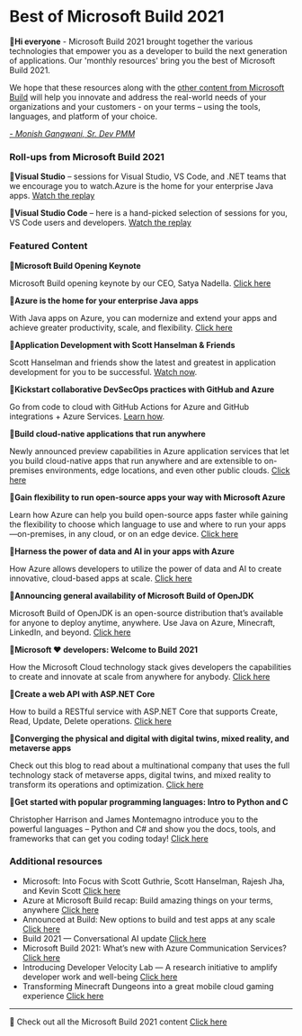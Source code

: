 # Best of Microsoft Build 2021

:wave:**Hi everyone** - Microsoft Build 2021 brought together the various technologies that empower you as a developer to build the next generation of applications. Our 'monthly resources' bring you the best of Microsoft Build 2021. 

We hope that these resources along with the [other content from Microsoft Build](https://aka.ms/DevEdCalJune21githubbookmark) will help you innovate and address the real-world needs of your organizations and your customers - on your terms – using the tools, languages, and platform of your choice. 

*[- Monish Gangwani, Sr. Dev PMM](https://www.linkedin.com/in/monisg/)*  


 ### Roll-ups from Microsoft Build 2021

:scroll:**Visual Studio** – sessions for Visual Studio, VS Code, and .NET teams that we encourage you to watch.Azure is the home for your enterprise Java apps. [Watch the replay](https://aka.ms/DevEdCalJune21github22)

:scroll:**Visual Studio Code** – here is a hand-picked selection of sessions for you, VS Code users and developers. [Watch the replay](https://aka.ms/DevEdCalJune21github23)



 ### Featured Content

:cinema:**Microsoft Build Opening Keynote**

Microsoft Build opening keynote by our CEO, Satya Nadella. [Click here](https://aka.ms/DevEdCalJune21github10/)

:bookmark_tabs:**Azure is the home for your enterprise Java apps**

With Java apps on Azure, you can modernize and extend your apps and achieve greater productivity, scale, and flexibility. [Click here](https://aka.ms/DevEdCalJune21github7/)

:cinema:**Application Development with Scott Hanselman & Friends** 

Scott Hanselman and friends show the latest and greatest in application development for you to be successful. [Watch now](https://aka.ms/DevEdCalJune21github21/). 

:bookmark_tabs:**Kickstart collaborative DevSecOps practices with GitHub and Azure**

Go from code to cloud with GitHub Actions for Azure and GitHub integrations + Azure Services. [Learn how](https://aka.ms/DevEdCalJune21github20/). 

:bookmark_tabs:**Build cloud-native applications that run anywhere**

Newly announced preview capabilities in Azure application services that let you build cloud-native apps that run anywhere and are extensible to on-premises environments, edge locations, and even other public clouds. [Click here](https://aka.ms/DevEdCalJune21github13/)  

:bookmark_tabs:**Gain flexibility to run open-source apps your way with Microsoft Azure**

Learn how Azure can help you build open-source apps faster while gaining the flexibility to choose which language to use and where to run your apps—on-premises, in any cloud, or on an edge device. [Click here]( https://aka.ms/DevEdCalJune21github1/)

:bookmark_tabs:**Harness the power of data and AI in your apps with Azure**

How Azure allows developers to utilize the power of data and AI to create innovative, cloud-based apps at scale. [Click here](https://aka.ms/DevEdCalJune21github3) 

:bookmark_tabs:**Announcing general availability of Microsoft Build of OpenJDK**

Microsoft Build of OpenJDK is an open-source distribution that’s available for anyone to deploy anytime, anywhere. Use Java on Azure, Minecraft, LinkedIn, and beyond. [Click here]( https://aka.ms/DevEdCalJune21github9/)  

:bookmark_tabs:**Microsoft ❤️ developers: Welcome to Build 2021**

How the Microsoft Cloud technology stack gives developers the capabilities to create and innovate at scale from anywhere for anybody. [Click here](https://aka.ms/DevEdCalJune21github5/)  

:cinema:**Create a web API with ASP.NET Core**

How to build a RESTful service with ASP.NET Core that supports Create, Read, Update, Delete operations. [Click here](https://aka.ms/DevEdCalJune21github2/)  

:bookmark_tabs:**Converging the physical and digital with digital twins, mixed reality, and metaverse apps**

Check out this blog to read about a multinational company that uses the full technology stack of metaverse apps, digital twins, and mixed reality to transform its operations and optimization. [Click here](https://aka.ms/DevEdCalJune21github6/)  

:cinema:**Get started with popular programming languages: Intro to Python and C**

Christopher Harrison and James Montemagno introduce you to the powerful languages – Python and C# and show you the docs, tools, and frameworks that can get you coding today! [Click here](https://aka.ms/DevEdCalJune21github4/)



### Additional resources
* Microsoft: Into Focus with Scott Guthrie, Scott Hanselman, Rajesh Jha, and Kevin Scott [Click here](https://aka.ms/DevEdCalJune21github18/) 
* Azure at Microsoft Build recap: Build amazing things on your terms, anywhere [Click here](https://aka.ms/DevEdCalJune21github15/)
* Announced at Build: New options to build and test apps at any scale [Click here](https://aka.ms/DevEdCalJune21github14/)
* Build 2021 — Conversational AI update [Click here](https://aka.ms/DevEdCalJune21github16/)
* Microsoft Build 2021: What’s new with Azure Communication Services? [Click here](https://aka.ms/DevEdCalJune21github19/)
* Introducing Developer Velocity Lab — A research initiative to amplify developer work and well-being [Click here](https://aka.ms/DevEdCalJune21github17/)
* Transforming Minecraft Dungeons into a great mobile cloud gaming experience [Click here](https://aka.ms/DevEdCalJune21github11/)
---

:bookmark: Check out all the Microsoft Build 2021 content [Click here](https://aka.ms/DevEdCalJune21githubbookmark)
